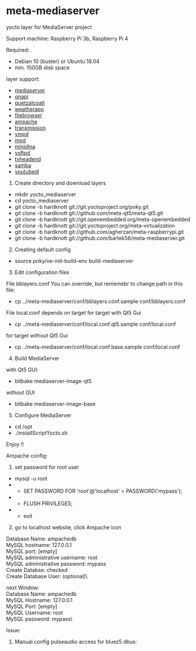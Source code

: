 # meta-mediaserver
yocto layer for MediaServer project

Support machine: Raspberry Pi 3b, Raspberry Pi 4

Required:.
- Debian 10 (buster) or Ubuntu 18.04
- min. 150GB disk space

layer support:
- [mediaserver](https://github.com/bartek56/MediaServer)
- [qnapi](https://github.com/QNapi/qnapi)
- [quetzalcoatl](https://github.com/bartek56/quetzalcoatl)
- [weatherapp](https://github.com/bartek56/weather-app)
- [filebrowser](https://github.com/filebrowser/filebrowser)
- [ampache](https://github.com/ampache/ampache)
- [transmission](https://github.com/transmission/transmission)
- [ympd](https://github.com/notandy/ympd)
- [mpd](https://github.com/MusicPlayerDaemon/MPD)
- [minidlna](https://github.com/azatoth/minidlna)
- [vsftpd](https://github.com/djarosz/vsftpd)
- [tvheadend](https://github.com/tvheadend/tvheadend)
- [samba](https://github.com/samba-team/samba)
- [youtubedl](https://github.com/ytdl-org/youtube-dl)


1. Create directory and download layers

- mkdir yocto_mediaserver
- cd yocto_mediaserver
- git clone -b hardknott git://git.yoctoproject.org/poky.git
- git clone -b hardknott git://github.com/meta-qt5/meta-qt5.git
- git clone -b hardknott git://git.openembedded.org/meta-openembedded
- git clone -b hardknott git://git.yoctoproject.org/meta-virtualization
- git clone -b hardknott git://github.com/agherzan/meta-raspberrypi.git
- git clone -b hardknott git://github.com/bartek56/meta-mediaserver.git


2. Creating default config 

- source poky/oe-init-build-env build-mediaserver

3. Edit configuration files

File bblayers.conf You can override, but rememebr to change path in this file: 
- cp ../meta-mediaserver/conf/bblayers.conf.sample conf/bblayers.conf 

File local.conf depends on target
for target with Qt5 Gui
- cp ../meta-mediaserver/conf/local.conf.qt5.sample conf/local.conf

for target without Qt5 Gui
- cp ../meta-mediaserver/conf/local.conf.base.sample conf/local.conf


4. Build MediaServer

with Qt5 GUI:
- bitbake mediaserver-image-qt5

without GUI
- bitbake mediaserver-image-base

5. Configure MediaServer

- cd /opt
- ./installScriptYocto.sh


Enjoy !!


Ampache config:

1. set password for root user

- mysql -u root
- - SET PASSWORD FOR 'root'@'localhost' = PASSWORD('mypass');
- - FLUSH PRIVILEGES;
- - exit

2. go to localhost website, click Ampache icon

Database Name: ampachedb\
MySQL hostname: 127.0.0.1\
MySQL port: [empty]\
MySQL administrative username: root\
MySQL administrative password: mypass\
Create Databse: checked\
Create Database User: (optional)\

next Window:\
Database Name: ampachedb\
MySQL Hostname: 127.0.0.1\
MySQL Port: [empty]\
MySQL Username: root\
MySQL password: mypass\


Issue:
1. Manual config pulseaudio access for bluez5 dbus:

  <policy group="pulse">
    <allow send_destination="org.bluez"/>
  </policy>


